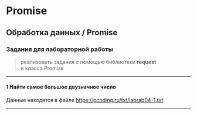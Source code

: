 # Promise

## Обработка данных / Promise  

### Задания для лабораторной работы  

> реализовать задания с помощью библиотеки  **request**  
> и класса Promise  

---  

#### 1 Найти самое большое двузначное число

Данные находятся в файле https://pcoding.ru/txt/labrab04-1.txt  

---  

